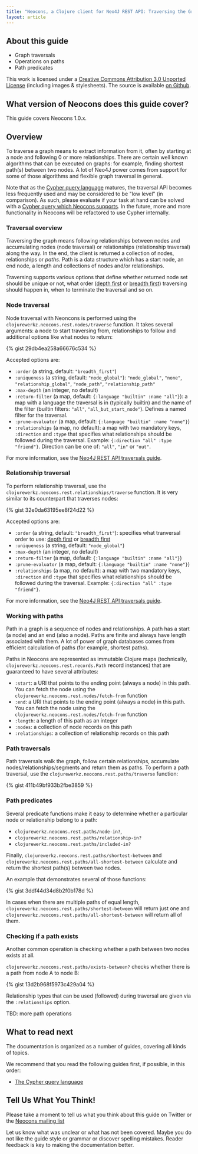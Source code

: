 ```yaml
---
title: "Neocons, a Clojure client for Neo4J REST API: Traversing the Graph"
layout: article
---
```


## About this guide

 * Graph traversals
 * Operations on paths
 * Path predicates


This work is licensed under a <a rel="license" href="http://creativecommons.org/licenses/by/3.0/">Creative Commons Attribution 3.0 Unported License</a> (including images & stylesheets). The source is available [on Github](https://github.com/clojurewerkz/neocons.docs).


## What version of Neocons does this guide cover?

This guide covers Neocons 1.0.x.


## Overview

To traverse a graph means to extract information from it, often by starting at a node and following 0 or more relationships. There
are certain well known algorithms that can be executed on graphs: for example, finding shortest path(s) between two nodes. A lot of Neo4J
power comes from support for some of those algorithms and flexible graph traversal in general.

Note that as the [Cypher query language](http://docs.neo4j.org/chunked/milestone/cypher-query-lang.html) matures, the traversal API becomes less frequently used and may be considered to be "low level" (in comparison).
As such, please evaluate if your task at hand can be solved with a [Cypher query which Neocons supports](/articles/cypher.html).
In the future, more and more functionality in Neocons will be refactored to use Cypher internally.

### Traversal overview

Traversing the graph means following relationships between nodes and accumulating nodes (node traversal) or relationships (relationship
traversal) along the way. In the end, the client is returned a collection of nodes, relationships or *paths*. Path is a data structure which
has a start node, an end node, a length and collections of nodes and/or relationships.

Traversing supports various options that define whether returned node set should be unique or not, what order ([depth first](http://en.wikipedia.org/wiki/Depth-first_search)
or [breadth first](http://en.wikipedia.org/wiki/Breadth-first_search)) traversing should happen in,
when to terminate the traversal and so on.



### Node traversal

Node traversal with Neoncons is performed using the `clojurewerkz.neocons.rest.nodes/traverse` function. It takes several arguments:
a node to start traversing from, relationships to follow and additional options like what nodes to return:

{% gist 29db4ea258a66676c534 %}

Accepted options are:

 * `:order` (a string, default: `"breadth_first"`)
 * `:uniqueness` (a string, default: `"node_global"`): `"node_global"`, `"none"`, `"relationship_global"`, `"node_path"`, `"relationship_path"`
 * `:max-depth` (an integer, no default)
 * `:return-filter` (a map, default: `{:language "builtin" :name "all"}`): a map with a language the traversal is in (typically builtin) and the name of the filter (builtin filters: `"all"`, `"all_but_start_node"`). Defines a named filter for the traversal.
 * `:prune-evaluator` (a map, default: `{:language "builtin" :name "none"}`)
 * `:relationships` (a map, no default): a map with two mandatory keys, `:direction` and `:type` that specifies what relationships should be followed during the traversal. Example: `{:direction "all" :type "friend"}`. Direction can be one of: `"all"`, `"in"` or `"out"`. 

For more information, see the [Neo4J REST API traversals guide](http://docs.neo4j.org/chunked/milestone/rest-api-traverse.html).

### Relationship traversal

To perform relationship traversal, use the `clojurewerkz.neocons.rest.relationships/traverse` function. It is very similar to its
counterpart that traverses nodes:

{% gist 32e0da63195ee8f24d22 %}

Accepted options are:

 * `:order` (a string, default: `"breadth_first"`): specifies what tranversal order to use: [depth first](http://en.wikipedia.org/wiki/Depth-first_search) or [breadth first](http://en.wikipedia.org/wiki/Breadth-first_search)
 * `:uniqueness` (a string, default: `"node_global"`)
 * `:max-depth` (an integer, no default)
 * `:return-filter` (a map, default: `{:language "builtin" :name "all"}`)
 * `:prune-evaluator` (a map, default: `{:language "builtin" :name "none"}`)
 * `:relationships` (a map, no default): a map with two mandatory keys, `:direction` and `:type` that specifies what relationships should be followed during the traversal. Example: `{:direction "all" :type "friend"}`.

For more information, see the [Neo4J REST API traversals guide](http://docs.neo4j.org/chunked/milestone/rest-api-traverse.html).


### Working with paths

Path in a graph is a sequence of nodes and relationships. A path has a start (a node) and an end (also a node). Paths are finite and always have length associated with
them. A lot of power of graph databases comes from efficient calculation of paths (for example, shortest paths).

Paths in Neocons are represented as immutable Clojure maps (technically, `clojurewerkz.neocons.rest.records.Path` record instances) that are guaranteed
to have several attributes:

 * `:start`: a URI that points to the ending point (always a node) in this path. You can fetch the node using the `clojurewerkz.neocons.rest.nodes/fetch-from` function
 * `:end`: a URI that points to the ending point (always a node) in this path. You can fetch the node using the `clojurewerkz.neocons.rest.nodes/fetch-from` function
 * `:length`: a length of this path as an integer
 * `:nodes`: a collection of node records on this path
 * `:relationships`: a collection of relationship records on this path


### Path traversals

Path traversals walk the graph, follow certain relationships, accumulate nodes/relationships/segments and return them as paths.
To perform a path traversal, use the `clojurewerkz.neocons.rest.paths/traverse` function:

{% gist 411b49bf933b2fbe3859 %}

### Path predicates

Several predicate functions make it easy to determine whether a particular node or relationship belong to a path:

* `clojurewerkz.neocons.rest.paths/node-in?`,
* `clojurewerkz.neocons.rest.paths/relationship-in?`
* `clojurewerkz.neocons.rest.paths/included-in?`

Finally, `clojurewerkz.neocons.rest.paths/shortest-between` and `clojurewerkz.neocons.rest.paths/all-shortest-between` calculate and return
the shortest path(s) between two nodes.

An example that demonstrates several of those functions:

{% gist 3ddf44d34d8b2f0b178d %}

In cases when there are multiple paths of equal length, `clojurewerkz.neocons.rest.paths/shortest-between` will return just one and `clojurewerkz.neocons.rest.paths/all-shortest-between` will return all of them.


### Checking if a path exists

Another common operation is checking whether a path between two nodes exists at all.

`clojurewerkz.neocons.rest.paths/exists-between?` checks whether there is a path from node A to node B:

{% gist 13d2b968f5973c429a04 %}

Relationship types that can be used (followed) during traversal are given via the `:relationships` option.

TBD: more path operations


## What to read next

The documentation is organized as a number of guides, covering all kinds of topics.

We recommend that you read the following guides first, if possible, in this order:

 * [The Cypher query language](/articles/cypher.html)



## Tell Us What You Think!

Please take a moment to tell us what you think about this guide on Twitter or the [Neocons mailing list](https://groups.google.com/forum/#!forum/clojure-neo4j)

Let us know what was unclear or what has not been covered. Maybe you do not like the guide style or grammar or discover spelling mistakes. Reader feedback is key to making the documentation better.
